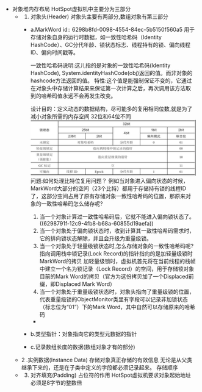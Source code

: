 - 对象堆内存布局
  HotSpot虚拟机中主要分为三部分
	- 1. 对象头(Header)
	  对象头主要有两部分,数组对象有第三部分
		- a.MarkWord
		  id:: 6298b8fd-0098-4554-84ec-5b5150f560a5
		  用于存储对象自身的运行时数据，如一致性哈希码（Identity HashCode）、GC分代年龄、锁状态标志、线程持有的锁、偏向线程ID、偏向时间戳等。
		  
		  一致性哈希码说明:这儿指的是对象的一致性哈希码(Identity HashCode),
		  System.identityHashCode(obj)返回的值。而非对象的hashcode方法返回的值。
		  特性:这个值是能强制保证不变的，它通过在对象头中存储计算结果来保证第一次计算之后，再次调用该方法取到的哈希码值永远不会再发生改变。
		  
		  设计目的：定义动态的数据结构，尽可能多的复用相同位数,就是为了减小对象所需的内存空间
		  32位和64位不同
		  ![32位虚拟机对象头MarkWord.png](../assets/截屏2022-06-02_下午9.11.26_1654175648260_0.png)
		  问题:如何处理比特位复用问题？
		  例如当对象进入偏向状态的时候，MarkWord大部分的空间（23个比特）都用于存储持有锁的线程ID了，这部分空间占用了原有存储对象一致性哈希码的位置，那原来对象的一致性哈希码怎么储存呢?
		  1. 当一个对象计算过一致性哈希码后，它就不能进入偏向锁状态了。 ((6298791f-12c9-4fb8-b68a-60855d19aefa)) 
		  2. 当一个对象处于偏向锁状态时，收到计算其一致性哈希码需求时，它的排向锁状态解除，并且会升级为重量级锁。
		  3. 当一个对象处于轻量级锁状态时,怎么存储对象的一致性哈希码呢?
		  指向调用栈中锁记录(Lock Record)的指针指向的是加轻量级锁时MarkWord的拷贝
		  加轻量级锁时，虚拟机首先将在当前线程的栈帧中建立一个名为锁记录（Lock Record）的空间，用于存储锁对象目前的Mark Word的拷贝（官方为这份拷贝加了一个Displaced前缀，即Displaced Mark Word）
		  4. 当一个对象处于重量级锁状态时，对象头指向了重量级锁的位置，代表重量级锁的ObjectMonitor类里有字段可以记录非加锁状态（标志位为“01”）下的Mark Word，其中自然可以存储原来的哈希码
			-
		- b.类型指针：对象指向它的类型元数据的指针
		- c.记录数组长度的数据(数组对象才有的部分)
	- 2 .实例数据(Instance Data)
	  存储对象真正存储的有效信息
	  无论是从父类继承下来的，还是在子类中定义的字段都必须记录起来。
	  存储顺序
	- 3. 对齐填充(Padding)
	  占位符的作用
	  HotSpot虚拟机要求对象起始地址必须是8字节的整数倍
